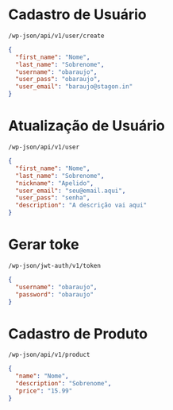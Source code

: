 # Cadastro de Usuário

`/wp-json/api/v1/user/create`

```json
{
  "first_name": "Nome",
  "last_name": "Sobrenome",
  "username": "obaraujo",
  "user_pass": "obaraujo",
  "user_email": "baraujo@stagon.in"
}
```

# Atualização de Usuário

`/wp-json/api/v1/user`

```json
{
  "first_name": "Nome",
  "last_name": "Sobrenome",
  "nickname": "Apelido",
  "user_email": "seu@email.aqui",
  "user_pass": "senha",
  "description": "A descrição vai aqui"
}
```

# Gerar toke

`/wp-json/jwt-auth/v1/token`

```json
{
  "username": "obaraujo",
  "password": "obaraujo"
}
```

# Cadastro de Produto

`/wp-json/api/v1/product`

```json
{
  "name": "Nome",
  "description": "Sobrenome",
  "price": "15.99"
}
```
